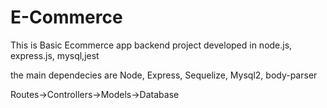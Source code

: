 # E-Commerce

This is Basic Ecommerce app backend project developed in node.js, express.js, mysql,jest

the main dependecies are Node, Express, Sequelize, Mysql2, body-parser


Routes->Controllers->Models->Database 